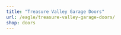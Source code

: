 ```yaml
---
title: "Treasure Valley Garage Doors"
url: /eagle/treasure-valley-garage-doors/
shop: doors
---
```

